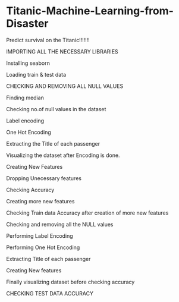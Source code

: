 # Titanic-Machine-Learning-from-Disaster
Predict survival on the Titanic!!!!!!!

IMPORTING ALL THE NECESSARY LIBRARIES

Installing seaborn

Loading train & test data

CHECKING AND REMOVING ALL NULL VALUES

Finding median

Checking no.of null values in the dataset

Label encoding

One Hot Encoding

Extracting the Title of each passenger

Visualizing the dataset after Encoding is done.

Creating New Features

Dropping Unecessary features

Checking Accuracy

Creating more new features

Checking Train data Accuracy after creation of more new features

Checking and removing all the NULL values

Performing Label Encoding


Performing One Hot Encoding

Extracting Title of each passenger

Creating New features

Finally visualizing dataset before checking accuracy

CHECKING TEST DATA ACCURACY
